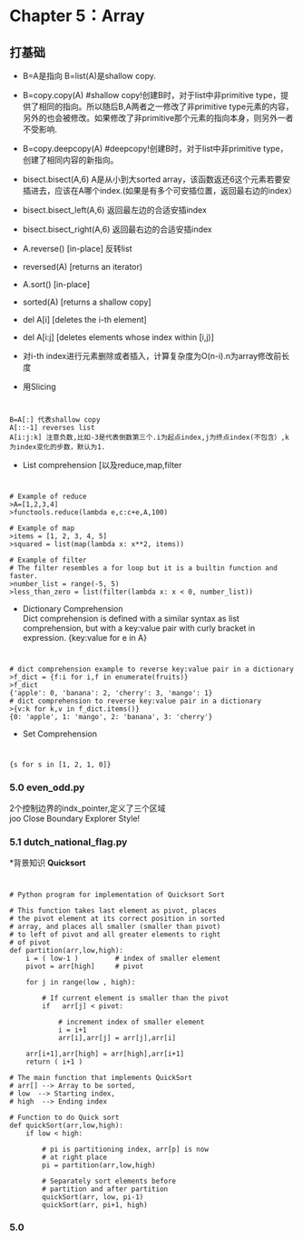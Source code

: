 # Chapter 5：Array

## 打基础
* B=A是指向 B=list(A)是shallow copy.
* B=copy.copy(A) #shallow copy!创建B时，对于list中非primitive type，提供了相同的指向。所以随后B,A两者之一修改了非primitive type元素的内容，另外的也会被修改。如果修改了非primitive那个元素的指向本身，则另外一者不受影响.
* B=copy.deepcopy(A) #deepcopy!创建B时，对于list中非primitive type，创建了相同内容的新指向。
* bisect.bisect(A,6) A是从小到大sorted array，该函数返还6这个元素若要安插进去，应该在A哪个index.(如果是有多个可安插位置，返回最右边的index）  
* bisect.bisect_left(A,6) 返回最左边的合适安插index
* bisect.bisect_right(A,6) 返回最右边的合适安插index
* A.reverse()  [in-place] 反转list
* reversed(A)  [returns an iterator)
* A.sort()     [in-place]
* sorted(A)    [returns a shallow copy]
* del A[i] [deletes the i-th element]
* del A[i:j] [deletes elements whose index within [i,j)]
* 对i-th index进行元素删除或者插入，计算复杂度为O(n-i).n为array修改前长度

* 用Slicing  
#	
	B=A[:] 代表shallow copy
	A[::-1] reverses list
    A[i:j:k] 注意负数,比如-3是代表倒数第三个.i为起点index,j为终点index(不包含）,k为index变化的步数，默认为1.

* List comprehension [以及reduce,map,filter
#
	# Example of reduce
	>A=[1,2,3,4]
	>functools.reduce(lambda e,c:c+e,A,100)

	# Example of map
	>items = [1, 2, 3, 4, 5]
	>squared = list(map(lambda x: x**2, items))
	
	# Example of filter 
    # The filter resembles a for loop but it is a builtin function and faster.
	>number_list = range(-5, 5)
	>less_than_zero = list(filter(lambda x: x < 0, number_list))

* Dictionary Comprehension  
  Dict comprehension is defined with a similar syntax as list comprehension, but with a key:value pair with curly
  bracket in expression.   {key:value for e in A}
#
	# dict comprehension example to reverse key:value pair in a dictionary
	>f_dict = {f:i for i,f in enumerate(fruits)}
	>f_dict
	{'apple': 0, 'banana': 2, 'cherry': 3, 'mango': 1}
	# dict comprehension to reverse key:value pair in a dictionary
	>{v:k for k,v in f_dict.items()}
	{0: 'apple', 1: 'mango', 2: 'banana', 3: 'cherry'}

    
* Set Comprehension
#
	{s for s in [1, 2, 1, 0]}
### 5.0 even_odd.py
2个控制边界的indx_pointer,定义了三个区域  
joo Close Boundary Explorer Style!
### 5.1 dutch_national_flag.py  

*背景知识 **Quicksort**
#
	# Python program for implementation of Quicksort Sort 
	  
	# This function takes last element as pivot, places 
	# the pivot element at its correct position in sorted 
	# array, and places all smaller (smaller than pivot) 
	# to left of pivot and all greater elements to right 
	# of pivot 
	def partition(arr,low,high): 
	    i = ( low-1 )         # index of smaller element 
	    pivot = arr[high]     # pivot 
	  
	    for j in range(low , high): 
	  
	        # If current element is smaller than the pivot 
	        if   arr[j] < pivot: 
	          
	            # increment index of smaller element 
	            i = i+1 
	            arr[i],arr[j] = arr[j],arr[i] 
	  
	    arr[i+1],arr[high] = arr[high],arr[i+1] 
	    return ( i+1 ) 
	  
	# The main function that implements QuickSort 
	# arr[] --> Array to be sorted, 
	# low  --> Starting index, 
	# high  --> Ending index 
	  
	# Function to do Quick sort 
	def quickSort(arr,low,high): 
	    if low < high: 
	  
	        # pi is partitioning index, arr[p] is now 
	        # at right place 
	        pi = partition(arr,low,high) 
	  
	        # Separately sort elements before 
	        # partition and after partition 
	        quickSort(arr, low, pi-1) 
	        quickSort(arr, pi+1, high) 
	  

### 5.0